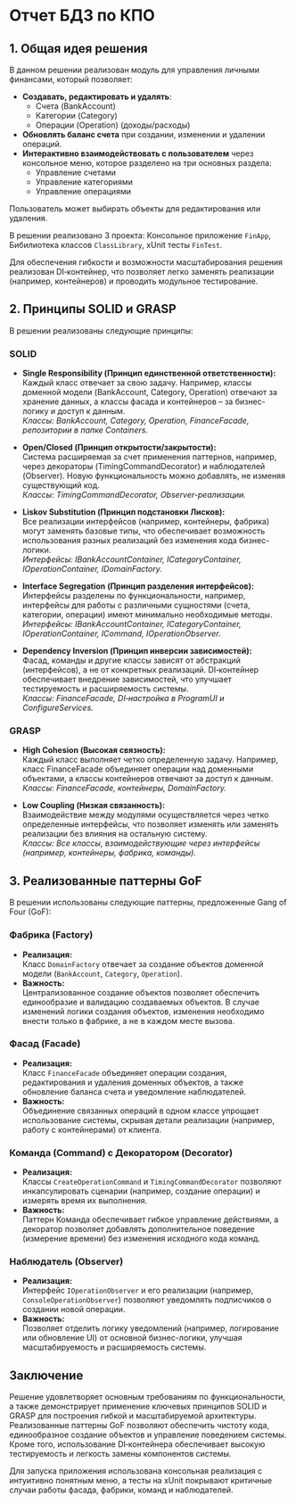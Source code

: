 # Отчет БДЗ по КПО

## 1. Общая идея решения

В данном решении реализован модуль для управления личными финансами, который позволяет:
- **Создавать, редактировать и удалять**:
    - Счета (BankAccount)
    - Категории (Category)
    - Операции (Operation) (доходы/расходы)
- **Обновлять баланс счета** при создании, изменении и удалении операций.
- **Интерактивно взаимодействовать с пользователем** через консольное меню, которое разделено на три основных раздела:
    - Управление счетами
    - Управление категориями
    - Управление операциями

Пользователь может выбирать объекты для редактирования или удаления.

В решении реализовано 3 проекта: Консольное приложение `FinApp`, Бибилиотека классов `ClassLibrary`, xUnit тесты `FinTest`.

Для обеспечения гибкости и возможности масштабирования решения реализован DI‑контейнер, что позволяет легко заменять реализации (например, контейнеров) и проводить модульное тестирование.

## 2. Принципы SOLID и GRASP

В решении реализованы следующие принципы:

### SOLID
- **Single Responsibility (Принцип единственной ответственности):**  
  Каждый класс отвечает за свою задачу. Например, классы доменной модели (BankAccount, Category, Operation) отвечают за хранение данных, а классы фасада и контейнеров – за бизнес-логику и доступ к данным.  
  *Классы: BankAccount, Category, Operation, FinanceFacade, репозитории в папке Containers.*

- **Open/Closed (Принцип открытости/закрытости):**  
  Система расширяемая за счет применения паттернов, например, через декораторы (TimingCommandDecorator) и наблюдателей (Observer). Новую функциональность можно добавлять, не изменяя существующий код.  
  *Классы: TimingCommandDecorator, Observer-реализации.*

- **Liskov Substitution (Принцип подстановки Лисков):**  
  Все реализации интерфейсов (например, контейнеры, фабрика) могут заменять базовые типы, что обеспечивает возможность использования разных реализаций без изменения кода бизнес-логики.  
  *Интерфейсы: IBankAccountContainer, ICategoryContainer, IOperationContainer, IDomainFactory.*

- **Interface Segregation (Принцип разделения интерфейсов):**  
  Интерфейсы разделены по функциональности, например, интерфейсы для работы с различными сущностями (счета, категории, операции) имеют минимально необходимые методы.  
  *Интерфейсы: IBankAccountContainer, ICategoryContainer, IOperationContainer, ICommand, IOperationObserver.*

- **Dependency Inversion (Принцип инверсии зависимостей):**  
  Фасад, команды и другие классы зависят от абстракций (интерфейсов), а не от конкретных реализаций. DI‑контейнер обеспечивает внедрение зависимостей, что улучшает тестируемость и расширяемость системы.  
  *Классы: FinanceFacade, DI‑настройка в ProgramUI и ConfigureServices.*

### GRASP
- **High Cohesion (Высокая связность):**  
  Каждый класс выполняет четко определенную задачу. Например, класс FinanceFacade объединяет операции над доменными объектами, а классы контейнеров отвечают за доступ к данным.  
  *Классы: FinanceFacade, контейнеры, DomainFactory.*

- **Low Coupling (Низкая связанность):**  
  Взаимодействие между модулями осуществляется через четко определенные интерфейсы, что позволяет изменять или заменять реализации без влияния на остальную систему.  
  *Классы: Все классы, взаимодействующие через интерфейсы (например, контейнеры, фабрика, команды).*

## 3. Реализованные паттерны GoF

В решении использованы следующие паттерны, предложенные Gang of Four (GoF):

### Фабрика (Factory)
- **Реализация:**  
  Класс `DomainFactory` отвечает за создание объектов доменной модели (`BankAccount`, `Category`, `Operation`).
- **Важность:**  
  Централизованное создание объектов позволяет обеспечить единообразие и валидацию создаваемых объектов. В случае изменений логики создания объектов, изменения необходимо внести только в фабрике, а не в каждом месте вызова.

### Фасад (Facade)
- **Реализация:**  
  Класс `FinanceFacade` объединяет операции создания, редактирования и удаления доменных объектов, а также обновление баланса счета и уведомление наблюдателей.
- **Важность:**  
  Объединение связанных операций в одном классе упрощает использование системы, скрывая детали реализации (например, работу с контейнерами) от клиента.

### Команда (Command) с Декоратором (Decorator)
- **Реализация:**  
  Классы `CreateOperationCommand` и `TimingCommandDecorator` позволяют инкапсулировать сценарии (например, создание операции) и измерять время их выполнения.
- **Важность:**  
  Паттерн Команда обеспечивает гибкое управление действиями, а декоратор позволяет добавлять дополнительное поведение (измерение времени) без изменения исходного кода команд.

### Наблюдатель (Observer)
- **Реализация:**  
  Интерфейс `IOperationObserver` и его реализации (например, `ConsoleOperationObserver`) позволяют уведомлять подписчиков о создании новой операции.
- **Важность:**  
  Позволяет отделить логику уведомлений (например, логирование или обновление UI) от основной бизнес-логики, улучшая масштабируемость и расширяемость системы.

## Заключение

Решение удовлетворяет основным требованиям по функциональности, а также демонстрирует применение ключевых принципов SOLID и GRASP для построения гибкой и масштабируемой архитектуры. Реализованные паттерны GoF позволяют обеспечить чистоту кода, единообразное создание объектов и управление поведением системы. Кроме того, использование DI‑контейнера обеспечивает высокую тестируемость и легкость замены компонентов системы.

Для запуска приложения использована консольная реализация с интуитивно понятным меню, а тесты на xUnit покрывают критичные случаи работы фасада, фабрики, команд и наблюдателей.
